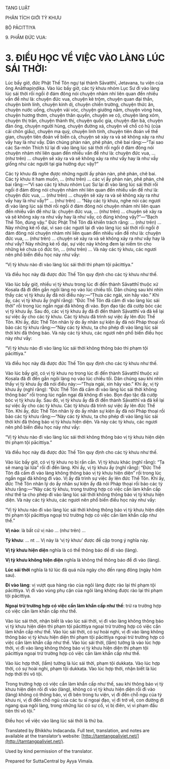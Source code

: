  

TẠNG LUẬT

PHÂN TÍCH GIỚI TỲ KHƯU

BỘ PĀCITTIYA

9\. PHẨM ĐỨC VUA:

# 3\. ĐIỀU HỌC VỀ VIỆC VÀO LÀNG LÚC SÁI THỜI:

Lúc bấy giờ, đức Phật Thế Tôn ngự tại thành Sāvatthī, Jetavana, tu viện của ông Anāthapiṇḍika. Vào lúc bấy giờ, các tỳ khưu nhóm Lục Sư đi vào làng lúc sái thời rồi ngồi ở đám đông nói chuyện nhảm nhí liên quan đến nhiều vấn đề như là: chuyện đức vua, chuyện kẻ trộm, chuyện quan đại thần, chuyện binh lính, chuyện kinh dị, chuyện chiến trường, chuyện thức ăn, chuyện nước uống, chuyện vải vóc, chuyện giường nằm, chuyện vòng hoa, chuyện hương thơm, chuyện thân quyến, chuyện xe cộ, chuyện làng xóm, chuyện thị trấn, chuyện thành thị, chuyện quốc gia, chuyện đàn bà, chuyện đàn ông, chuyện người hùng, chuyện đường xá, chuyện về chỗ có hũ (của cải chôn giấu), chuyện ma quỷ, chuyện linh tinh, chuyện tiên đoán về thế gian, chuyện tiên đoán về biển cả, chuyện sẽ xảy ra và sẽ không xảy ra như vầy hay là như vầy. Dân chúng phàn nàn, phê phán, chê bai rằng:—“Tại sao các Sa-môn Thích tử lại đi vào làng lúc sái thời rồi ngồi ở đám đông nói chuyện nhảm nhí liên quan đến nhiều vấn đề như là: chuyện đức vua, … (như trên) … chuyện sẽ xảy ra và sẽ không xảy ra như vầy hay là như vầy giống như các người tại gia hưởng dục vậy?”

Các tỳ khưu đã nghe được những người ấy phàn nàn, phê phán, chê bai. Các tỳ khưu ít ham muốn, … (như trên) … các vị ấy phàn nàn, phê phán, chê bai rằng:—“Vì sao các tỳ khưu nhóm Lục Sư lại đi vào làng lúc sái thời rồi ngồi ở đám đông nói chuyện nhảm nhí liên quan đến nhiều vấn đề như là: chuyện đức vua, … (như trên) … chuyện sẽ xảy ra và sẽ không xảy ra như vầy hay là như vầy?” … (như trên) … “Này các tỳ khưu, nghe nói các ngươi đi vào làng lúc sái thời rồi ngồi ở đám đông nói chuyện nhảm nhí liên quan đến nhiều vấn đề như là: chuyện đức vua, … (như trên) … chuyện sẽ xảy ra và sẽ không xảy ra như vầy hay là như vầy, có đúng không vậy?”—“Bạch Thế Tôn, đúng vậy.” Đức Phật Thế Tôn đã khiển trách rằng: … (như trên) … Này những kẻ rồ dại, vì sao các ngươi lại đi vào làng lúc sái thời rồi ngồi ở đám đông nói chuyện nhảm nhí liên quan đến nhiều vấn đề như là: chuyện đức vua, … (như trên) … chuyện sẽ xảy ra và sẽ không xảy ra như vầy hay là như vầy? Này những kẻ rồ dại, sự việc này không đem lại niềm tin cho những kẻ chưa có đức tin, … (như trên) … Và này các tỳ khưu, các ngươi nên phổ biến điều học này như vầy:

“Vị tỳ khưu nào đi vào làng lúc sái thời thì phạm tội pācittiya.”

Và điều học này đã được đức Thế Tôn quy định cho các tỳ khưu như thế.

Vào lúc bấy giờ, nhiều vị tỳ khưu trong lúc đi đến thành Sāvatthī thuộc xứ Kosala đã đi đến gần ngôi làng nọ vào lúc chiều tối. Dân chúng sau khi nhìn thấy các vị tỳ khưu ấy đã nói điều này:—“Thưa các ngài, xin hãy vào.” Khi ấy, các vị tỳ khưu ấy (nghĩ rằng): “Đức Thế Tôn đã cấm đi vào làng lúc sái thời” rồi trong lúc ngần ngại đã không đi vào. Bọn đạo tặc đã cướp bóc các vị tỳ khưu ấy. Sau đó, các vị tỳ khưu ấy đã đi đến thành Sāvatthī và đã kể lại sự việc ấy cho các tỳ khưu. Các tỳ khưu đã trình sự việc ấy lên đức Thế Tôn. Khi ấy, đức Thế Tôn nhân lý do ấy nhân sự kiện ấy đã nói Pháp thoại rồi bảo các tỳ khưu rằng:—“Này các tỳ khưu, ta cho phép đi vào làng lúc sái thời khi đã thông báo. Và này các tỳ khưu, các ngươi nên phổ biến điều học này như vầy:

“Vị tỳ khưu nào đi vào làng lúc sái thời không thông báo thì phạm tội pācittiya.”

Và điều học này đã được đức Thế Tôn quy định cho các tỳ khưu như thế.

Vào lúc bấy giờ, có vị tỳ khưu nọ trong lúc đi đến thành Sāvatthī thuộc xứ Kosala đã đi đến gần ngôi làng nọ vào lúc chiều tối. Dân chúng sau khi nhìn thấy vị tỳ khưu ấy đã nói điều này:—“Thưa ngài, xin hãy vào.” Khi ấy, vị tỳ khưu ấy (nghĩ rằng): “Đức Thế Tôn đã cấm đi vào làng lúc sái thời không thông báo” rồi trong lúc ngần ngại đã không đi vào. Bọn đạo tặc đã cướp bóc vị tỳ khưu ấy. Sau đó, vị tỳ khưu ấy đã đi đến thành Sāvatthī và đã kể lại sự việc ấy cho các tỳ khưu. Các tỳ khưu đã trình sự việc ấy lên đức Thế Tôn. Khi ấy, đức Thế Tôn nhân lý do ấy nhân sự kiện ấy đã nói Pháp thoại rồi bảo các tỳ khưu rằng:—“Này các tỳ khưu, ta cho phép đi vào làng lúc sái thời khi đã thông báo vị tỳ khưu hiện diện. Và này các tỳ khưu, các ngươi nên phổ biến điều học này như vầy:

“Vị tỳ khưu nào đi vào làng lúc sái thời không thông báo vị tỳ khưu hiện diện thì phạm tội pācittiya.”

Và điều học này đã được đức Thế Tôn quy định cho các tỳ khưu như thế.

Vào lúc bấy giờ, có vị tỳ khưu nọ bị rắn cắn. Vị tỳ khưu khác (nghĩ rằng): “Ta sẽ mang lại lửa” rồi đi đến làng. Khi ấy, vị tỳ khưu ấy (nghĩ rằng): “Đức Thế Tôn đã cấm đi vào làng không thông báo vị tỳ khưu hiện diện” rồi trong lúc ngần ngại đã không đi vào. Vị ấy đã trình sự việc ấy lên đức Thế Tôn. Khi ấy, đức Thế Tôn nhân lý do ấy nhân sự kiện ấy đã nói Pháp thoại rồi bảo các tỳ khưu rằng:—“Này các tỳ khưu, trong trường hợp có việc cần làm khẩn cấp như thế ta cho phép đi vào làng lúc sái thời không thông báo vị tỳ khưu hiện diện. Và này các tỳ khưu, các ngươi nên phổ biến điều học này như vầy:

“Vị tỳ khưu nào đi vào làng lúc sái thời không thông báo vị tỳ khưu hiện diện thì phạm tội pācittiya ngoại trừ trường hợp có việc cần làm khẩn cấp như thế.”

**Vị nào**: là bất cứ vị nào … (như trên) …

**Tỳ khưu**: … nt … Vị này là ‘vị tỳ khưu’ được đề cập trong ý nghĩa này.

**Vị tỳ khưu hiện diện** nghĩa là có thể thông báo để đi vào (làng).

**Vị tỳ khưu không hiện diện** nghĩa là không thể thông báo để đi vào (làng).

**Lúc sái thời** nghĩa là từ lúc đã quá nửa ngày cho đến rạng đông (ngày hôm sau).

**Đi vào làng**: vị vượt qua hàng rào của ngôi làng được rào lại thì phạm tội pācittiya. Vị đi vào vùng phụ cận của ngôi làng không được rào lại thì phạm tội pācittiya.

**Ngoại trừ trường hợp có việc cần làm khẩn cấp như thế**: trừ ra trường hợp có việc cần làm khẩn cấp như thế.

Vào lúc sái thời, nhận biết là vào lúc sái thời, vị đi vào làng không thông báo vị tỳ khưu hiện diện thì phạm tội pācittiya ngoại trừ trường hợp có việc cần làm khẩn cấp như thế. Vào lúc sái thời, có sự hoài nghi, vị đi vào làng không thông báo vị tỳ khưu hiện diện thì phạm tội pācittiya ngoại trừ trường hợp có việc cần làm khẩn cấp như thế. Vào lúc sái thời, (lầm) tưởng là vào lúc hợp thời, vị đi vào làng không thông báo vị tỳ khưu hiện diện thì phạm tội pācittiya ngoại trừ trường hợp có việc cần làm khẩn cấp như thế.

Vào lúc hợp thời, (lầm) tưởng là lúc sái thời, phạm tội dukkaṭa. Vào lúc hợp thời, có sự hoài nghi, phạm tội dukkaṭa. Vào lúc hợp thời, nhận biết là lúc hợp thời thì vô tội.

Trong trường hợp có việc cần làm khẩn cấp như thế, sau khi thông báo vị tỳ khưu hiện diện rồi đi vào (làng), không có vị tỳ khưu hiện diện rồi đi vào (làng) không có thông báo, vị đi bên trong tu viện, vị đi đến chỗ ngụ của tỳ khưu ni, vị đi đến chỗ ngủ của các tu sĩ ngoại đạo, vị đi trở về, con đường đi ngang qua ngôi làng, trong những lúc có sự cố, vị bị điên, vị vi phạm đầu tiên thì vô tội.”

Điều học về việc vào làng lúc sái thời là thứ ba.

Translated by Bhikkhu Indacanda. Full text, translation, and notes are available at the translator’s website: [http://tamtangpaliviet.net/](http://tamtangpaliviet.net/).

Used by kind permission of the translator.

Prepared for SuttaCentral by Ayya Vimala.